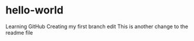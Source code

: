 # hello-world
Learning GitHub
Creating my first branch edit
This is another change to the readme file
